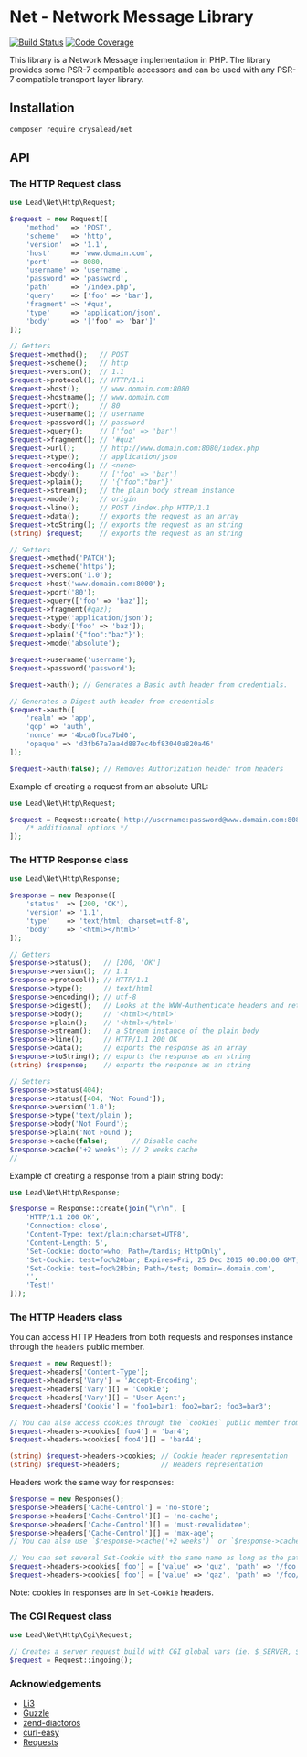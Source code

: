 # Net - Network Message Library

[![Build Status](https://travis-ci.org/crysalead/net.svg?branch=master)](https://travis-ci.org/crysalead/net)
[![Code Coverage](https://scrutinizer-ci.com/g/crysalead/net/badges/coverage.png?b=master)](https://scrutinizer-ci.com/g/crysalead/net/)

This library is a Network Message implementation in PHP. The library provides some PSR-7 compatible accessors and can be used with any PSR-7 compatible transport layer library.

## Installation

```bash
composer require crysalead/net
```

## API

### The HTTP Request class

```php
use Lead\Net\Http\Request;

$request = new Request([
    'method'   => 'POST',
    'scheme'   => 'http',
    'version'  => '1.1',
    'host'     => 'www.domain.com',
    'port'     => 8080,
    'username' => 'username',
    'password' => 'password',
    'path'     => '/index.php',
    'query'    => ['foo' => 'bar'],
    'fragment' => '#quz',
    'type'     => 'application/json',
    'body'     => '['foo' => 'bar']'
]);

// Getters
$request->method();   // POST
$request->scheme();   // http
$request->version();  // 1.1
$request->protocol(); // HTTP/1.1
$request->host();     // www.domain.com:8080
$request->hostname(); // www.domain.com
$request->port();     // 80
$request->username(); // username
$request->password(); // password
$request->query();    // ['foo' => 'bar']
$request->fragment(); // '#quz'
$request->url();      // http://www.domain.com:8080/index.php
$request->type();     // application/json
$request->encoding(); // <none>
$request->body();     // ['foo' => 'bar']
$request->plain();    // '{"foo":"bar"}'
$request->stream();   // the plain body stream instance
$request->mode();     // origin
$request->line();     // POST /index.php HTTP/1.1
$request->data();     // exports the request as an array
$request->toString(); // exports the request as an string
(string) $request;    // exports the request as an string

// Setters
$request->method('PATCH');
$request->scheme('https');
$request->version('1.0');
$request->host('www.domain.com:8000');
$request->port('80');
$request->query(['foo' => 'baz']);
$request->fragment(#qaz);
$request->type('application/json');
$request->body(['foo' => 'baz']);
$request->plain('{"foo":"baz"}');
$request->mode('absolute');

$request->username('username');
$request->password('password');

$request->auth(); // Generates a Basic auth header from credentials.

// Generates a Digest auth header from credentials
$request->auth([
    'realm' => 'app',
    'qop' => 'auth',
    'nonce' => '4bca0fbca7bd0',
    'opaque' => 'd3fb67a7aa4d887ec4bf83040a820a46'
]);

$request->auth(false); // Removes Authorization header from headers
```

Example of creating a request from an absolute URL:

```php
use Lead\Net\Http\Request;

$request = Request::create('http://username:password@www.domain.com:8080/index.php', [
    /* additionnal options */
]);

```

### The HTTP Response class

```php
use Lead\Net\Http\Response;

$response = new Response([
    'status'  => [200, 'OK'],
    'version' => '1.1',
    'type'    => 'text/html; charset=utf-8',
    'body'    => '<html></html>'
]);

// Getters
$response->status();   // [200, 'OK']
$response->version();  // 1.1
$response->protocol(); // HTTP/1.1
$response->type();     // text/html
$response->encoding(); // utf-8
$response->digest();   // Looks at the WWW-Authenticate headers and returns an array of key/values.
$response->body();     // '<html></html>'
$response->plain();    // '<html></html>'
$response->stream();   // a Stream instance of the plain body
$response->line();     // HTTP/1.1 200 OK
$response->data();     // exports the response as an array
$response->toString(); // exports the response as an string
(string) $response;    // exports the response as an string

// Setters
$response->status(404);
$response->status([404, 'Not Found']);
$response->version('1.0');
$response->type('text/plain');
$response->body('Not Found');
$response->plain('Not Found');
$response->cache(false);      // Disable cache
$response->cache('+2 weeks'); // 2 weeks cache
//
```

Example of creating a response from a plain string body:

```php
use Lead\Net\Http\Response;

$response = Response::create(join("\r\n", [
    'HTTP/1.1 200 OK',
    'Connection: close',
    'Content-Type: text/plain;charset=UTF8',
    'Content-Length: 5',
    'Set-Cookie: doctor=who; Path=/tardis; HttpOnly',
    'Set-Cookie: test=foo%20bar; Expires=Fri, 25 Dec 2015 00:00:00 GMT; Secure',
    'Set-Cookie: test=foo%2Bbin; Path=/test; Domain=.domain.com',
    '',
    'Test!'
]));

```

### The HTTP Headers class

You can access HTTP Headers from both requests and responses instance through the `headers` public member.

```php
$request = new Request();
$request->headers['Content-Type'];
$request->headers['Vary'] = 'Accept-Encoding';
$request->headers['Vary'][] = 'Cookie';
$request->headers['Vary'][] = 'User-Agent';
$request->headers['Cookie'] = 'foo1=bar1; foo2=bar2; foo3=bar3';

// You can also access cookies through the `cookies` public member from headers.
$request->headers->cookies['foo4'] = 'bar4';
$request->headers->cookies['foo4'][] = 'bar44';

(string) $request->headers->cookies; // Cookie header representation
(string) $request->headers;          // Headers representation
```

Headers work the same way for responses:

```php
$response = new Responses();
$response->headers['Cache-Control'] = 'no-store';
$response->headers['Cache-Control'][] = 'no-cache';
$response->headers['Cache-Control'][] = 'must-revalidatee';
$response->headers['Cache-Control'][] = 'max-age';
// You can also use `$response->cache('+2 weeks')` or `$response->cache(false)` to  control caches;

// You can set several Set-Cookie with the same name as long as the path and or domain differ.
$request->headers->cookies['foo'] = ['value' => 'quz', 'path' => '/foo'];
$request->headers->cookies['foo'] = ['value' => 'qaz', 'path' => '/foo/bar'];

```

Note: cookies in responses are in `Set-Cookie` headers.

### The CGI Request class

```php
use Lead\Net\Http\Cgi\Request;

// Creates a server request build with CGI global vars (ie. $_SERVER, $_POST, $_GET, $_COOKIE, $_FILES)
$request = Request::ingoing();
```

### Acknowledgements

- [Li3](https://github.com/UnionOfRAD/lithium)
- [Guzzle](https://github.com/guzzle/guzzle)
- [zend-diactoros](https://github.com/zendframework/zend-diactoros)
- [curl-easy](https://github.com/stil/curl-easy)
- [Requests](https://github.com/rmccue/Requests)

